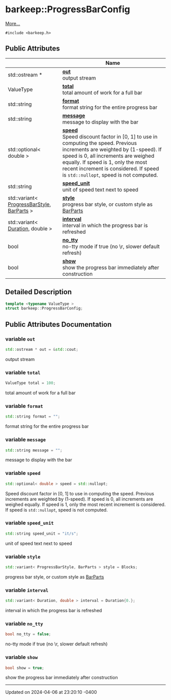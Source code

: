 # barkeep::ProgressBarConfig


 [More...](#detailed-description)


`#include <barkeep.h>`

## Public Attributes

<span class="api-table">

|                | Name           |
| -------------- | -------------- |
| <span class="codey"> std::ostream * </span> | <span class="codey"> **[out](api/Classes/structbarkeep_1_1_progress_bar_config.md#variable-out)** </span><br>output stream  |
| <span class="codey"> ValueType </span> | <span class="codey"> **[total](api/Classes/structbarkeep_1_1_progress_bar_config.md#variable-total)** </span><br>total amount of work for a full bar  |
| <span class="codey"> std::string </span> | <span class="codey"> **[format](api/Classes/structbarkeep_1_1_progress_bar_config.md#variable-format)** </span><br>format string for the entire progress bar  |
| <span class="codey"> std::string </span> | <span class="codey"> **[message](api/Classes/structbarkeep_1_1_progress_bar_config.md#variable-message)** </span><br>message to display with the bar  |
| <span class="codey"> std::optional< double > </span> | <span class="codey"> **[speed](api/Classes/structbarkeep_1_1_progress_bar_config.md#variable-speed)** </span><br>Speed discount factor in [0, 1] to use in computing the speed. Previous increments are weighted by (1-speed). If speed is 0, all increments are weighed equally. If speed is 1, only the most recent increment is considered. If speed is `std::nullopt`, speed is not computed.  |
| <span class="codey"> std::string </span> | <span class="codey"> **[speed_unit](api/Classes/structbarkeep_1_1_progress_bar_config.md#variable-speed_unit)** </span><br>unit of speed text next to speed  |
| <span class="codey"> std::variant< [ProgressBarStyle](api/Namespaces/namespacebarkeep.md#enum-progressbarstyle), [BarParts](api/Classes/structbarkeep_1_1_bar_parts.md) > </span> | <span class="codey"> **[style](api/Classes/structbarkeep_1_1_progress_bar_config.md#variable-style)** </span><br>progress bar style, or custom style as [BarParts](api/Classes/structbarkeep_1_1_bar_parts.md) |
| <span class="codey"> std::variant< [Duration](api/Namespaces/namespacebarkeep.md#using-duration), double > </span> | <span class="codey"> **[interval](api/Classes/structbarkeep_1_1_progress_bar_config.md#variable-interval)** </span><br>interval in which the progress bar is refreshed  |
| <span class="codey"> bool </span> | <span class="codey"> **[no_tty](api/Classes/structbarkeep_1_1_progress_bar_config.md#variable-no_tty)** </span><br>no-tty mode if true (no \r, slower default refresh)  |
| <span class="codey"> bool </span> | <span class="codey"> **[show](api/Classes/structbarkeep_1_1_progress_bar_config.md#variable-show)** </span><br>show the progress bar immediately after construction  |


</span>

## Detailed Description

```cpp
template <typename ValueType >
struct barkeep::ProgressBarConfig;
```

## Public Attributes Documentation

### variable `out`

```cpp
std::ostream * out = &std::cout;
```

output stream 

### variable `total`

```cpp
ValueType total = 100;
```

total amount of work for a full bar 

### variable `format`

```cpp
std::string format = "";
```

format string for the entire progress bar 

### variable `message`

```cpp
std::string message = "";
```

message to display with the bar 

### variable `speed`

```cpp
std::optional< double > speed = std::nullopt;
```

Speed discount factor in [0, 1] to use in computing the speed. Previous increments are weighted by (1-speed). If speed is 0, all increments are weighed equally. If speed is 1, only the most recent increment is considered. If speed is `std::nullopt`, speed is not computed. 

### variable `speed_unit`

```cpp
std::string speed_unit = "it/s";
```

unit of speed text next to speed 

### variable `style`

```cpp
std::variant< ProgressBarStyle, BarParts > style = Blocks;
```

progress bar style, or custom style as [BarParts](api/Classes/structbarkeep_1_1_bar_parts.md)

### variable `interval`

```cpp
std::variant< Duration, double > interval = Duration{0.};
```

interval in which the progress bar is refreshed 

### variable `no_tty`

```cpp
bool no_tty = false;
```

no-tty mode if true (no \r, slower default refresh) 

### variable `show`

```cpp
bool show = true;
```

show the progress bar immediately after construction 

-------------------------------

Updated on 2024-04-06 at 23:20:10 -0400